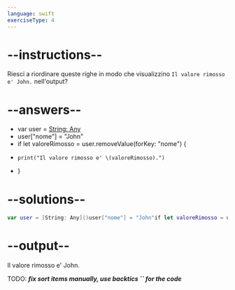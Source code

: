 ```yaml
---
language: swift
exerciseType: 4
---
```


# --instructions--

Riesci a riordinare queste righe in modo che visualizzino `Il valore rimosso e' John.` nell'output?

# --answers--

- var user = [String: Any]()
- user["nome"] = "John"
- if let valoreRimosso = user.removeValue(forKey: "nome") {
-     print("Il valore rimosso e' \(valoreRimosso).")
- }

# --solutions--

```swift
var user = [String: Any]()user["nome"] = "John"if let valoreRimosso = user.removeValue(forKey: "nome") {    print("Il valore rimosso e' \(valoreRimosso).")}
```

# --output--

Il valore rimosso e' John.

TODO: ___fix sort items manually, use backtics `` for the code___
